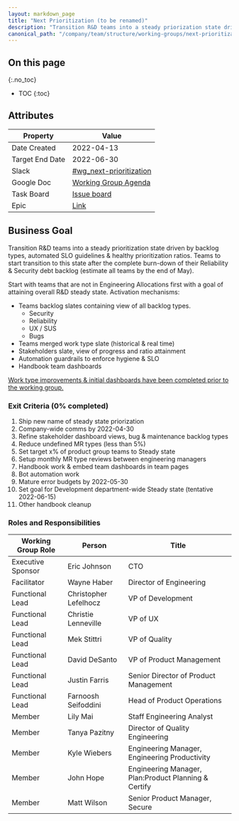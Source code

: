 ```yaml
---
layout: markdown_page
title: "Next Prioritization (to be renamed)"
description: "Transition R&D teams into a steady priorization state driven by backlog data, SLO guidelines & healthy prioritization ratios"
canonical_path: "/company/team/structure/working-groups/next-prioritization/"
---
```


## On this page
{:.no_toc}

- TOC
{:toc}

## Attributes

| Property        | Value      |
|-----------------|------------|
| Date Created    | 2022-04-13 |
| Target End Date | 2022-06-30 |
| Slack           | [#wg_next-prioritization](https://gitlab.slack.com/archives/C03AWM7780G) |
| Google Doc      | [Working Group Agenda](https://docs.google.com/document/d/1wog8bR7jg6SECefx9BGqIa07sFm_sXJPvelVAganYmc/edit#heading=h.pmtw3ocv2aty)  |
| Task Board      | [Issue board](https://gitlab.com/groups/gitlab-com/-/epic_boards/20810) |
| Epic            | [Link](https://gitlab.com/groups/gitlab-com/-/epics/1799) |

## Business Goal

Transition R&D teams into a steady prioritization state driven by backlog types, automated SLO guidelines & healthy prioritization ratios. Teams to start transition to this state after the complete burn-down of their Reliability & Security debt backlog (estimate all teams by the end of May). 

Start with teams that are not in Engineering Allocations first with a goal of attaining overall R&D steady state. Activation mechanisms:
* Teams backlog slates containing view of all backlog types.
  * Security
  * Reliability
  * UX / SUS
  * Bugs
* Teams merged work type slate (historical & real time)
* Stakeholders slate, view of progress and ratio attainment
* Automation guardrails to enforce hygiene & SLO
* Handbook team dashboards

[Work type improvements & initial dashboards have been completed prior to the working group.](https://gitlab.com/groups/gitlab-com/-/epics/1799#pre-work-by-april-15th) 


### Exit Criteria (0% completed)

1. Ship new name of steady state priorization
1. Company-wide comms by 2022-04-30
1. Refine stakeholder dashboard views, bug & maintenance backlog types
1. Reduce undefined MR types (less than 5%)
1. Set target x% of product group teams to Steady state
1. Setup monthly MR type reviews between engineering managers
1. Handbook work & embed team dashboards in team pages
1. Bot automation work
1. Mature error budgets by 2022-05-30
1. Set goal for Development department-wide Steady state (tentative 2022-06-15)
1. Other handbook cleanup


### Roles and Responsibilities

| Working Group Role    | Person                                               | Title                                                      |
|-----------------------|------------------------------------------------------|------------------------------------------------------------|
| Executive Sponsor     | Eric Johnson                                         | CTO                                                        |
| Facilitator           | Wayne Haber                                          | Director of Engineering                                    |
| Functional Lead       | Christopher Lefelhocz                                | VP of Development                                          | 
| Functional Lead       | Christie Lenneville                                  | VP of UX  |
| Functional Lead       | Mek Stittri                                          | VP of Quality |
| Functional Lead       | David DeSanto                                        | VP of Product Management |
| Functional Lead       | Justin Farris                                        | Senior Director of Product Management |
| Functional Lead       | Farnoosh Seifoddini                                  | Head of Product Operations |
| Member                | Lily Mai                                             | Staff Engineering Analyst |
| Member                | Tanya Pazitny                                        | Director of Quality Engineering |
| Member                | Kyle Wiebers                                         | Engineering Manager, Engineering Productivity |
| Member                | John Hope                                            | Engineering Manager, Plan:Product Planning & Certify |
| Member                | Matt Wilson                                          | Senior Product Manager, Secure |
      
